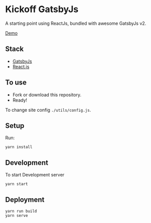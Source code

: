 # Kickoff GatsbyJs

A starting point using ReactJs, bundled with awesome GatsbyJs v2.

[Demo](https://kickoff-gatsbyjs.netlify.com/)

## Stack

- [GatsbyJs](https://www.gatsbyjs.org/)
- [React.js](https://reactjs.org/)

## To use

- Fork or download this repository.
- Ready!

To change site config `./utils/config.js`.

## Setup

Run:

```
yarn install
```

## Development

To start Development server

```
yarn start
```

## Deployment

```
yarn run build
yarn serve

```
